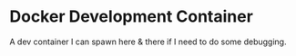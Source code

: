 # Docker Development Container

A dev container I can spawn here & there if I need to do some debugging.
